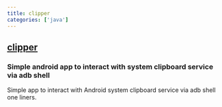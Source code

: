 ```yaml
---
title: clipper
categories: ['java']
---
```

## [clipper](https://github.com/majido/clipper)

### Simple android app to interact with system clipboard service via adb shell

Simple app to interact with Android system clipboard service via adb shell one liners.
